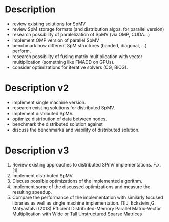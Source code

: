 # Description

+ review existing solutions for SpMV
+ review SpM storage formats (and distribution algos. for parallel version)
+ research possibility of paralelization of SpMV (via OMP, CUDA...)
+ implement OMP version of parallel SpMV
+ benchmark how different SpM structures (banded, diagonal, ...) perform.
+ research possibility of fusing matrix multiplication with vector multiplication (something like FMADD on GPUs).
+ consider optimizations for iterative solvers
(CG, BiCG).

# Description v2

+ implement single machine version.
+ research existing solutions for distributed SpMV.
+ implement distributed SpMV.
+ optimize distribution of data between nodes.
+ benchmark the distributed solution against 
+ discuss the benchmarks and viability of distributed solution.

# Description v3

1. Review existing approaches to distributed SPmV implementations. F.x. [1]
2. Implement distributed SpMV. 
3. Discuss possible optimizations of the implemented algorithm. 
4. Implement some of the discussed optimizations and measure the resulting speedup. 
5. Compare the performance of the implementation with similarly focused libraries as well as single machine implementation.
[1]J. Eckstein ,G. Matyasfalvi (2018) Efficient Distributed-Memory Parallel Matrix-Vector Multiplication with Wide or Tall Unstructured Sparse Matrices



